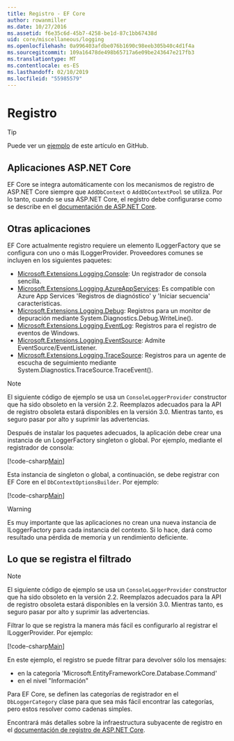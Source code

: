 ```yaml
---
title: Registro - EF Core
author: rowanmiller
ms.date: 10/27/2016
ms.assetid: f6e35c6d-45b7-4258-be1d-87c1bb67438d
uid: core/miscellaneous/logging
ms.openlocfilehash: 0a996403afdbe076b1690c98eeb305b40c4d1f4a
ms.sourcegitcommit: 109a16478de498b65717a6e09be243647e217fb3
ms.translationtype: MT
ms.contentlocale: es-ES
ms.lasthandoff: 02/10/2019
ms.locfileid: "55985579"
---
```

# <a name="logging"></a>Registro

> [!TIP]  
> Puede ver un [ejemplo](https://github.com/aspnet/EntityFramework.Docs/tree/master/samples/core/Miscellaneous/Logging) de este artículo en GitHub.

## <a name="aspnet-core-applications"></a>Aplicaciones ASP.NET Core

EF Core se integra automáticamente con los mecanismos de registro de ASP.NET Core siempre que `AddDbContext` o `AddDbContextPool` se utiliza. Por lo tanto, cuando se usa ASP.NET Core, el registro debe configurarse como se describe en el [documentación de ASP.NET Core](https://docs.microsoft.com/aspnet/core/fundamentals/logging?tabs=aspnetcore2x).

## <a name="other-applications"></a>Otras aplicaciones

EF Core actualmente registro requiere un elemento ILoggerFactory que se configura con uno o más ILoggerProvider. Proveedores comunes se incluyen en los siguientes paquetes:

* [Microsoft.Extensions.Logging.Console](https://www.nuget.org/packages/Microsoft.Extensions.Logging.Console/): Un registrador de consola sencilla.
* [Microsoft.Extensions.Logging.AzureAppServices](https://www.nuget.org/packages/Microsoft.Extensions.Logging.AzureAppServices/): Es compatible con Azure App Services 'Registros de diagnóstico' y 'Iniciar secuencia' características.
* [Microsoft.Extensions.Logging.Debug](https://www.nuget.org/packages/Microsoft.Extensions.Logging.Debug/): Registros para un monitor de depuración mediante System.Diagnostics.Debug.WriteLine().
* [Microsoft.Extensions.Logging.EventLog](https://www.nuget.org/packages/Microsoft.Extensions.Logging.EventLog/): Registros para el registro de eventos de Windows.
* [Microsoft.Extensions.Logging.EventSource](https://www.nuget.org/packages/Microsoft.Extensions.Logging.EventSource/): Admite EventSource/EventListener.
* [Microsoft.Extensions.Logging.TraceSource](https://www.nuget.org/packages/Microsoft.Extensions.Logging.TraceSource/): Registros para un agente de escucha de seguimiento mediante System.Diagnostics.TraceSource.TraceEvent().

> [!NOTE]
> El siguiente código de ejemplo se usa un `ConsoleLoggerProvider` constructor que ha sido obsoleto en la versión 2.2. Reemplazos adecuados para la API de registro obsoleta estará disponibles en la versión 3.0. Mientras tanto, es seguro pasar por alto y suprimir las advertencias.

Después de instalar los paquetes adecuados, la aplicación debe crear una instancia de un LoggerFactory singleton o global. Por ejemplo, mediante el registrador de consola:

[!code-csharp[Main](../../../samples/core/Miscellaneous/Logging/Logging/BloggingContext.cs#DefineLoggerFactory)]

Esta instancia de singleton o global, a continuación, se debe registrar con EF Core en el `DbContextOptionsBuilder`. Por ejemplo:

[!code-csharp[Main](../../../samples/core/Miscellaneous/Logging/Logging/BloggingContext.cs#RegisterLoggerFactory)]

> [!WARNING]
> Es muy importante que las aplicaciones no crean una nueva instancia de ILoggerFactory para cada instancia del contexto. Si lo hace, dará como resultado una pérdida de memoria y un rendimiento deficiente.

## <a name="filtering-what-is-logged"></a>Lo que se registra el filtrado

> [!NOTE]
> El siguiente código de ejemplo se usa un `ConsoleLoggerProvider` constructor que ha sido obsoleto en la versión 2.2. Reemplazos adecuados para la API de registro obsoleta estará disponibles en la versión 3.0. Mientras tanto, es seguro pasar por alto y suprimir las advertencias.

Filtrar lo que se registra la manera más fácil es configurarlo al registrar el ILoggerProvider. Por ejemplo:

[!code-csharp[Main](../../../samples/core/Miscellaneous/Logging/Logging/BloggingContextWithFiltering.cs#DefineLoggerFactory)]

En este ejemplo, el registro se puede filtrar para devolver sólo los mensajes:
 * en la categoría 'Microsoft.EntityFrameworkCore.Database.Command'
 * en el nivel "Información"

Para EF Core, se definen las categorías de registrador en el `DbLoggerCategory` clase para que sea más fácil encontrar las categorías, pero estos resolver como cadenas simples.

Encontrará más detalles sobre la infraestructura subyacente de registro en el [documentación de registro de ASP.NET Core](https://docs.microsoft.com/aspnet/core/fundamentals/logging?tabs=aspnetcore2x).
